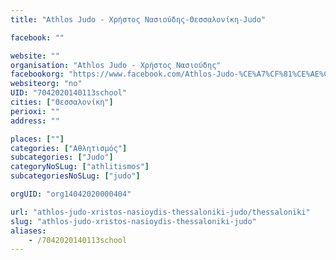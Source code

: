 ```yaml
---
title: "Athlos Judo - Χρήστος Νασιούδης-Θεσσαλονίκη-Judo"

facebook: ""

website: ""
organisation: "Athlos Judo - Χρήστος Νασιούδης"
facebookorg: "https://www.facebook.com/Athlos-Judo-%CE%A7%CF%81%CE%AE%CF%83%CF%84%CE%BF%CF%82-%CE%9D%CE%B1%CF%83%CE%B9%CE%BF%CF%8D%CE%B4%CE%B7%CF%82-221245454921401/"
websiteorg: "no"
UID: "7042020140113school"
cities: ["Θεσσαλονίκη"]
perioxi: ""
address: ""

places: [""]
categories: ["Αθλητισμός"]
subcategories: ["Judo"]
categoryNoSLug: ["athlitismos"]
subcategoriesNoSLug: ["judo"]

orgUID: "org14042020000404"

url: "athlos-judo-xristos-nasioydis-thessaloniki-judo/thessaloniki"
slug: "athlos-judo-xristos-nasioydis-thessaloniki-judo"
aliases:
    - /7042020140113school
---
```





